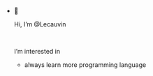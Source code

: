 - 👋 <p>Hi, I’m @Lecauvin</p>
     <br>
     <p>I’m interested in</p>
    <ul>
       <li>always learn more programming language</li>
    </ul>
